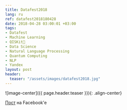 ```yaml
---
title: Datafest2018
lang: ru
ref: datafest2018180428
date: 2018-04-28 03:00:01 +03:00
tags:
- Datafest
- Machine Learning
- QISKit💫
- Data Science
- Natural Language Processing
- Quantum Computing
- NLP
- Yandex
layout: post
header:
  teaser: "/assets/images/datafest2018.jpg"
---
```


![image-center]({{ page.header.teaser }}){: .align-center}

[Пост](https://www.facebook.com/anton.karazeev/posts/1667493670038761) на Facebook'e
